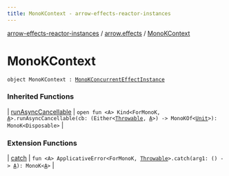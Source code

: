 ```yaml
---
title: MonoKContext - arrow-effects-reactor-instances
---
```


[arrow-effects-reactor-instances](../index.html) / [arrow.effects](index.html) / [MonoKContext](./-mono-k-context.html)

# MonoKContext

`object MonoKContext : `[`MonoKConcurrentEffectInstance`](-mono-k-concurrent-effect-instance/index.html)

### Inherited Functions

| [runAsyncCancellable](-mono-k-concurrent-effect-instance/run-async-cancellable.html) | `open fun <A> Kind<ForMonoK, `[`A`](-mono-k-concurrent-effect-instance/run-async-cancellable.html#A)`>.runAsyncCancellable(cb: (Either<`[`Throwable`](https://kotlinlang.org/api/latest/jvm/stdlib/kotlin/-throwable/index.html)`, `[`A`](-mono-k-concurrent-effect-instance/run-async-cancellable.html#A)`>) -> MonoKOf<`[`Unit`](https://kotlinlang.org/api/latest/jvm/stdlib/kotlin/-unit/index.html)`>): MonoK<Disposable>` |

### Extension Functions

| [catch](../arrow.effects.monok.applicative-error/arrow.typeclasses.-applicative-error/catch.html) | `fun <A> ApplicativeError<ForMonoK, `[`Throwable`](https://kotlinlang.org/api/latest/jvm/stdlib/kotlin/-throwable/index.html)`>.catch(arg1: () -> `[`A`](../arrow.effects.monok.applicative-error/arrow.typeclasses.-applicative-error/catch.html#A)`): MonoK<`[`A`](../arrow.effects.monok.applicative-error/arrow.typeclasses.-applicative-error/catch.html#A)`>` |

